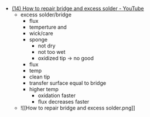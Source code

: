 - [(14) How to repair bridge and excess solder - YouTube](https://www.youtube.com/watch?v=OaBRak0HnQs&list=WL&index=88&t=341s)
	- excess solder/bridge
		- flux
		- temperture and
		- wick/care
		- sponge
			- not dry
			- not too wet
			- oxidized tip -> no good
		- flux
		- temp
		- clean tip
		- transfer surface equal to bridge
		- higher temp
			- oxidation faster
			- flux decreases faster
	- ![[How to repair bridge and excess solder.png]]
